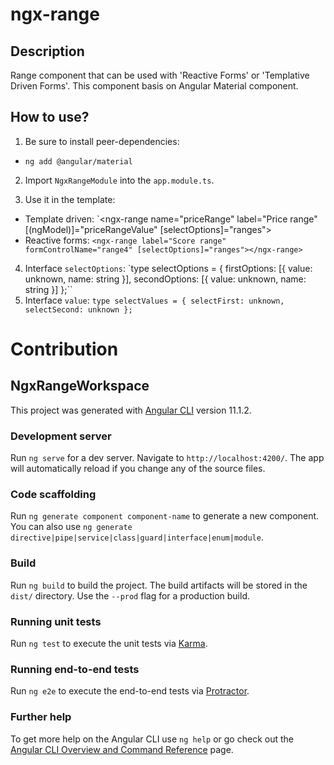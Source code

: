 # ngx-range 

## Description

Range component that can be used with 'Reactive Forms' or 'Templative Driven Forms'.
This component basis on Angular Material component.

## How to use?

1. Be sure to install peer-dependencies:
- `ng add @angular/material`

2. Import `NgxRangeModule` into the `app.module.ts`.

3. Use it in the template:

- Template driven: `<ngx-range name="priceRange" label="Price range" [(ngModel)]="priceRangeValue" [selectOptions]="ranges">
- Reactive forms: `<ngx-range label="Score range" formControlName="range4" [selectOptions]="ranges"></ngx-range>`

4. Interface `selectOptions`: `type selectOptions = { firstOptions: [{ value: unknown, name: string }], secondOptions: [{ value: unknown, name: string }] };``
5. Interface `value`: `type selectValues = { selectFirst: unknown, selectSecond: unknown };`

# Contribution

## NgxRangeWorkspace

This project was generated with [Angular CLI](https://github.com/angular/angular-cli) version 11.1.2.

### Development server

Run `ng serve` for a dev server. Navigate to `http://localhost:4200/`. The app will automatically reload if you change any of the source files.

### Code scaffolding

Run `ng generate component component-name` to generate a new component. You can also use `ng generate directive|pipe|service|class|guard|interface|enum|module`.

### Build

Run `ng build` to build the project. The build artifacts will be stored in the `dist/` directory. Use the `--prod` flag for a production build.

### Running unit tests

Run `ng test` to execute the unit tests via [Karma](https://karma-runner.github.io).

### Running end-to-end tests

Run `ng e2e` to execute the end-to-end tests via [Protractor](http://www.protractortest.org/).

### Further help

To get more help on the Angular CLI use `ng help` or go check out the [Angular CLI Overview and Command Reference](https://angular.io/cli) page.
